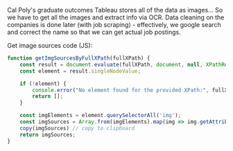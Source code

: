 Cal Poly's graduate outcomes Tableau stores all of the data as images... So we have to get all the images and extract info via OCR. Data cleaning on the companies is done later (with job scraping) - effectively, we google search and correct the name so that we can get actual job postings.

Get image sources code (JS):

```js
function getImgSourcesByFullXPath(fullXPath) {
    const result = document.evaluate(fullXPath, document, null, XPathResult.FIRST_ORDERED_NODE_TYPE, null);
    const element = result.singleNodeValue;

    if (!element) {
        console.error("No element found for the provided XPath:", fullXPath);
        return [];
    }

    const imgElements = element.querySelectorAll('img');
    const imgSources = Array.from(imgElements).map(img => img.getAttribute('src') || '');
    copy(imgSources) // copy to clipboard
    return imgSources;
}
```